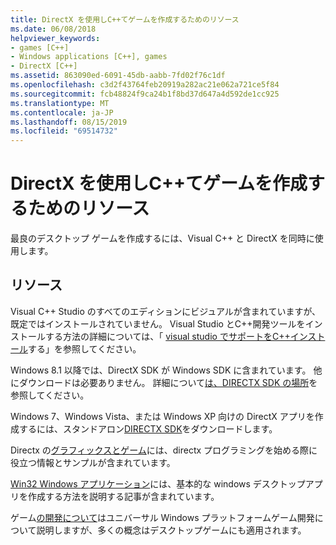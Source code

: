 ```yaml
---
title: DirectX を使用しC++てゲームを作成するためのリソース
ms.date: 06/08/2018
helpviewer_keywords:
- games [C++]
- Windows applications [C++], games
- DirectX [C++]
ms.assetid: 863090ed-6091-45db-aabb-7fd02f76c1df
ms.openlocfilehash: c3d2f43764feb20919a282ac21e062a721ce5f84
ms.sourcegitcommit: fcb48824f9ca24b1f8bd37d647a4d592de1cc925
ms.translationtype: MT
ms.contentlocale: ja-JP
ms.lasthandoff: 08/15/2019
ms.locfileid: "69514732"
---
```

# <a name="resources-for-creating-a-c-game-using-directx"></a>DirectX を使用しC++てゲームを作成するためのリソース

最良のデスクトップ ゲームを作成するには、Visual C++ と DirectX を同時に使用します。

## <a name="resources"></a>リソース

Visual C++ Studio のすべてのエディションにビジュアルが含まれていますが、既定ではインストールされていません。 Visual Studio とC++開発ツールをインストールする方法の詳細については、「 [visual studio でサポートをC++インストール](../build/vscpp-step-0-installation.md)する」を参照してください。

Windows 8.1 以降では、DirectX SDK が Windows SDK に含まれています。 他にダウンロードは必要ありません。 詳細について[は、DIRECTX SDK の場所](/windows/win32/directx-sdk--august-2009-)を参照してください。

Windows 7、Windows Vista、または Windows XP 向けの DirectX アプリを作成するには、スタンドアロン[DIRECTX SDK](https://www.microsoft.com/download/details.aspx?displaylang=en&id=6812)をダウンロードします。

Directx の[グラフィックスとゲーム](/windows/win32/directx)には、directx プログラミングを始める際に役立つ情報とサンプルが含まれています。

[Win32 Windows アプリケーション](../windows/windows-desktop-applications-cpp.md)には、基本的な windows デスクトップアプリを作成する方法を説明する記事が含まれています。

ゲーム[の開発について](/windows/uwp/gaming/getting-started)はユニバーサル Windows プラットフォームゲーム開発について説明しますが、多くの概念はデスクトップゲームにも適用されます。